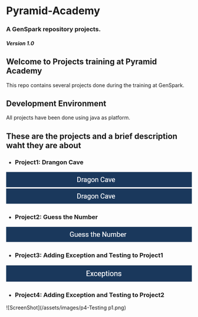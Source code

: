 # Pyramid-Academy

### A GenSpark repository projects. 
##### Version 1.0

## Welcome to Projects training at Pyramid Academy

This repo contains several projects done during the training at GenSpark.

## Development Environment
All projects have been done using java as platform.

## These are the projects and a brief description waht they are about
* ### Project1: Drangon Cave
![ScreenShot](/assets/images/p1-DragonCave.png)
![banner-readme](/assets/images/p1-DragonCave.png)

* ### Project2: Guess the Number
![ScreenShot](/assets/images/p2-GuesstheNumber.png)

* ### Project3: Adding Exception and Testing to Project1
![ScreenShot](/assets/images/p3-AddingExcepandTest-DragonCave.png)

* ### Project4: Adding Exception and Testing to Project2
![ScreenShot](/assets/images/p4-Testing p1.png)
